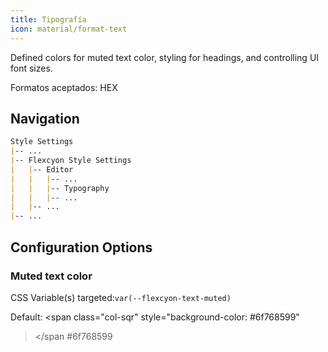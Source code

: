 ```yaml
---
title: Tipografía
icon: material/format-text
---
```


Defined colors for muted text color, styling for headings, and controlling UI
font sizes.

Formatos aceptados: HEX

## Navigation

```md
Style Settings
|-- ...
|-- Flexcyon Style Settings
|   |-- Editor
|   |   |-- ...
|   |   |-- Typography
|   |   |-- ...
|   |-- ...
|-- ...
```

## Configuration Options

### Muted text color

CSS Variable(s) targeted:`var(--flexcyon-text-muted)`

Default:
<span class="col-sqr" style="background-color: #6f768599"
></span
> #6f768599
